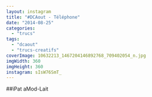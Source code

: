 ```yaml
---
layout: instagram
title: "#DCAout - Téléphone"
date: "2014-08-25"
categories: 
  - "trucs"
tags: 
  - "dcaout"
  - "trucs-creatifs"
coverImage: 10632213_1467204146892768_709402054_n.jpg
imgWidth: 360
imgHeight: 360
instagram: sIsW76SmT_
---
```


##iPat aMod-Lait

